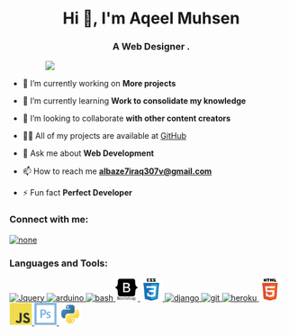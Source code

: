 
<h1 align="center">Hi 👋, I'm Aqeel Muhsen</h1>
<h3 align="center">A Web Designer .</h3>
<img align="right" width="440px" src="https://wallpapercave.com/wp/wp10456013.jpg"
">
 <br>
 
- 🔭 I’m currently working on **More projects**

- 🌱 I’m currently learning **Work to consolidate my knowledge**

- 👯 I’m looking to collaborate **with other content creators**

- 👨‍💻 All of my projects are available at [GitHub](GitHub)

- 💬 Ask me about **Web Development**

- 📫 How to reach me **albaze7iraq307v@gmail.com**

- ⚡ Fun fact **Perfect Developer**

<h3 align="left">Connect with me:</h3>
<p align="left">
<a href="https://www.youtube.com/c/none" target="blank"><img align="center" src="https://raw.githubusercontent.com/rahuldkjain/github-profile-readme-generator/master/src/images/icons/Social/youtube.svg" alt="none" height="30" width="40" /></a>
</p>

<h3 align="left">Languages and Tools:</h3>
<p align="left"> <a href="(https://jquery.com/)" target="_blank" rel="noreferrer"> <img src="https://cdn3.iconfinder.com/data/icons/popular-services-brands/512/jquery-512.png" alt="Jquery" width="40" height="40"/><a href="https://www.arduino.cc/" target="_blank" rel="noreferrer"> <img src="https://cdn.worldvectorlogo.com/logos/arduino-1.svg" alt="arduino" width="40" height="40"/> </a> <a href="https://www.gnu.org/software/bash/" target="_blank" rel="noreferrer"> <img src="https://www.vectorlogo.zone/logos/gnu_bash/gnu_bash-icon.svg" alt="bash" width="40" height="40"/> </a> <a href="https://getbootstrap.com" target="_blank" rel="noreferrer"> <img src="https://raw.githubusercontent.com/devicons/devicon/master/icons/bootstrap/bootstrap-plain-wordmark.svg" alt="bootstrap" width="40" height="40"/> </a> <a href="https://www.w3schools.com/css/" target="_blank" rel="noreferrer"> <img src="https://raw.githubusercontent.com/devicons/devicon/master/icons/css3/css3-original-wordmark.svg" alt="css3" width="40" height="40"/> </a> <a href="https://www.djangoproject.com/" target="_blank" rel="noreferrer"> <img src="https://cdn.worldvectorlogo.com/logos/django.svg" alt="django" width="40" height="40"/> </a> <a href="https://git-scm.com/" target="_blank" rel="noreferrer"> <img src="https://www.vectorlogo.zone/logos/git-scm/git-scm-icon.svg" alt="git" width="40" height="40"/> </a> <a href="https://heroku.com" target="_blank" rel="noreferrer"> <img src="https://www.vectorlogo.zone/logos/heroku/heroku-icon.svg" alt="heroku" width="40" height="40"/> </a> <a href="https://www.w3.org/html/" target="_blank" rel="noreferrer"> <img src="https://raw.githubusercontent.com/devicons/devicon/master/icons/html5/html5-original-wordmark.svg" alt="html5" width="40" height="40"/> </a> <a href="https://developer.mozilla.org/en-US/docs/Web/JavaScript" target="_blank" rel="noreferrer"> <img src="https://raw.githubusercontent.com/devicons/devicon/master/icons/javascript/javascript-original.svg" alt="javascript" width="40" height="40"/> </a> <a href="https://www.photoshop.com/en" target="_blank" rel="noreferrer"> <img src="https://raw.githubusercontent.com/devicons/devicon/master/icons/photoshop/photoshop-line.svg" alt="photoshop" width="40" height="40"/> </a> <a href="https://www.python.org" target="_blank" rel="noreferrer"> <img src="https://raw.githubusercontent.com/devicons/devicon/master/icons/python/python-original.svg" alt="python" width="40" height="40"/> </a> </p>

